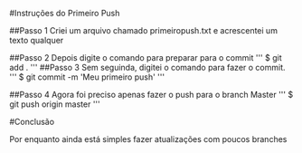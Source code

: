#Instruções do Primeiro Push

##Passo 1
Criei um arquivo chamado primeiropush.txt e acrescentei um texto qualquer 

##Passo 2
Depois digite o comando para preparar para o commit
'''
$ git add .
'''
##Passo 3
Sem seguinda, digitei o comando para fazer o commit.
'''
$ git commit -m 'Meu primeiro push'
'''

##Passo 4
Agora foi preciso apenas fazer o push para o branch Master
'''
$ git push origin master
'''

#Conclusão

Por enquanto ainda está simples fazer atualizações com poucos branches


